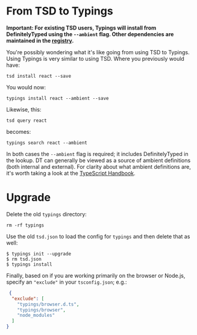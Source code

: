 # From TSD to Typings

**Important: For existing TSD users, Typings will install from DefinitelyTyped using the `--ambient` flag. Other dependencies are maintained in the [registry](https://github.com/typings/registry).**

You're possibly wondering what it's like going from using TSD to Typings. Using Typings is very similar to using TSD. Where you previously would have:

```
tsd install react --save
```

You would now:

```
typings install react --ambient --save
```

Likewise, this:

```
tsd query react
```

becomes:

```
typings search react --ambient
```

In both cases the `--ambient` flag is required; it includes DefinitelyTyped in the lookup. DT can generally be viewed as a source of ambient definitions (both internal and external). For clarity about what ambient definitions are, it's worth taking a look at the [TypeScript Handbook](http://www.typescriptlang.org/Handbook#modules-working-with-other-javascript-libraries).

# Upgrade

Delete the old `typings` directory: 

```
rm -rf typings
```

Use the old `tsd.json` to load the config for `typings` and then delete that as well: 

```
$ typings init --upgrade
$ rm tsd.json
$ typings install
```

Finally, based on if you are working primarily on the browser or Node.js, specify an `"exclude"` in your `tsconfig.json`; e.g.: 

```json
 {
  "exclude": [
    "typings/browser.d.ts",
    "typings/browser",
    "node_modules"
  ]
}
 ```
